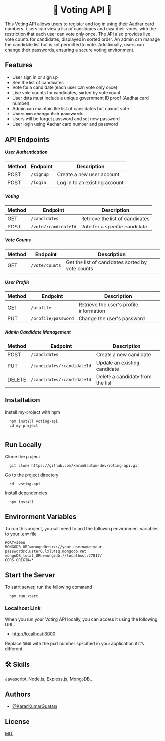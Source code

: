 <h1 align="center" id="title">🎉 Voting API 🎉</h1>

This Voting API allows users to register and log in using their Aadhar card numbers. Users can view a list of candidates and cast their votes, with the restriction that each user can vote only once. The API also provides live vote counts for candidates, displayed in sorted order. An admin can manage the candidate list but is not permitted to vote. Additionally, users can change their passwords, ensuring a secure voting environment.

## Features

- User sign in or sign up
- See the list of candidates
- Vote for a candidate (each user can vote only once)
- Live vote counts for candidates, sorted by vote count
- User data must include a unique government ID proof (Aadhar card number)
- Admin can maintain the list of candidates but cannot vote
- Users can change their passwords
- Users will be forget password and set new password
- User login using Aadhar card number and password

## API Endpoints

##### User Authentication

| Method | Endpoint    | Description                   |
| ------ | ----------- | ----------------------------- |
| POST   | `/signup` | Create a new user account     |
| POST   | `/login`  | Log in to an existing account |

##### Voting

| Method | Endpoint               | Description                     |
| ------ | ---------------------- | ------------------------------- |
| GET    | `/candidates`        | Retrieve the list of candidates |
| POST   | `/vote/:candidateId` | Vote for a specific candidate   |

##### Vote Counts

| Method | Endpoint         | Description                                      |
| ------ | ---------------- | ------------------------------------------------ |
| GET    | `/vote/counts` | Get the list of candidates sorted by vote counts |

##### User Profile

| Method | Endpoint              | Description                             |
| ------ | --------------------- | --------------------------------------- |
| GET    | `/profile`          | Retrieve the user's profile information |
| PUT    | `/profile/password` | Change the user's password              |

##### Admin Candidate Management

| Method | Endpoint                     | Description                      |
| ------ | ---------------------------- | -------------------------------- |
| POST   | `/candidates`              | Create a new candidate           |
| PUT    | `/candidates/:candidateId` | Update an existing candidate     |
| DELETE | `/candidates/:candidateId` | Delete a candidate from the list |

## Installation

Install my-project with npm

```
  npm install voting-api
  cd my-project
  
```

## Run Locally

Clone the project

```
  git clone https://github.com/karanGautam-dev/Voting-api.git
```

Go to the project directory

```
  cd  voting-api
```

Install dependencies

```
  npm install
```

## Environment Variables

To run this project, you will need to add the following environment variables to your .env file

```
PORT=3000
MONGODB_URI=mongodb+srv://your-username:your-password@cluster0.lxl3fsq.mongodb.net
mongoDB_local_URL=mongodb://localhost:27017/
CORS_ORIGIN=*
```

## Start the Server

To satrt server, run the following command

```
  npm run start

```

### Localhost Link

When you run your Voting API locally, you can access it using the following URL:

- [http://localhost:3000](http://localhost:3000)

Replace `3000` with the port number specified in your application if it’s different.

## 🛠 Skills

Javascript, Node.js, Express.js, MongoDB...

## Authors

- [@KaranKumarGuatam](https://github.com/karanGautam-dev)

## License

[MIT](https://choosealicense.com/licenses/mit/)
